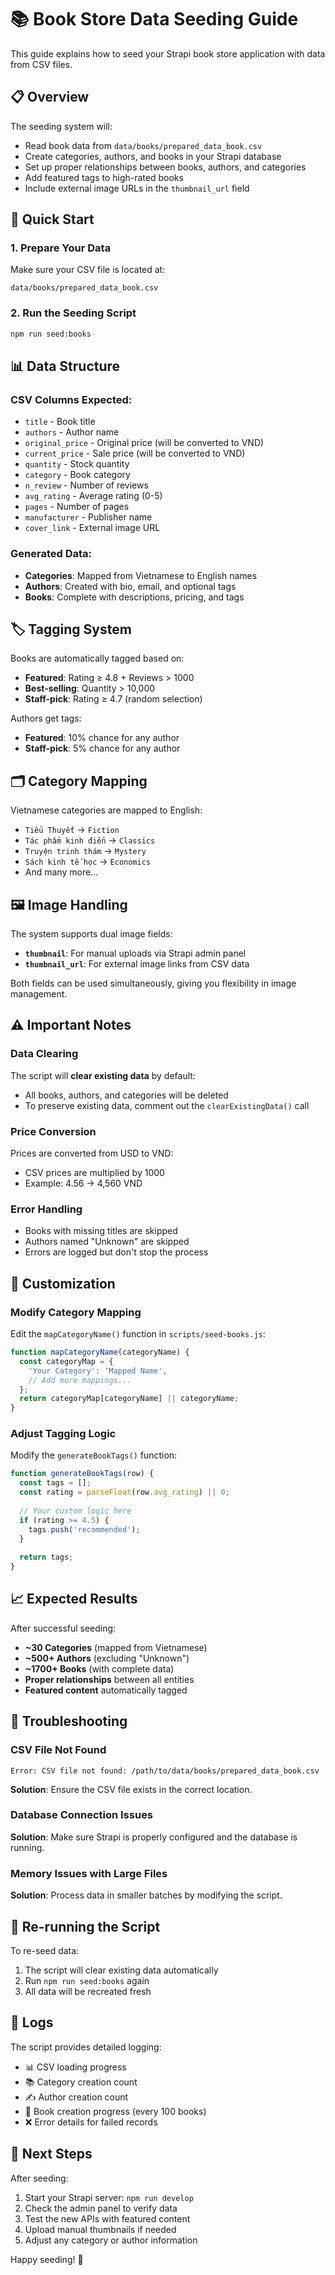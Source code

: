 # 📚 Book Store Data Seeding Guide

This guide explains how to seed your Strapi book store application with data from CSV files.

## 📋 Overview

The seeding system will:
- Read book data from `data/books/prepared_data_book.csv`
- Create categories, authors, and books in your Strapi database
- Set up proper relationships between books, authors, and categories
- Add featured tags to high-rated books
- Include external image URLs in the `thumbnail_url` field

## 🚀 Quick Start

### 1. Prepare Your Data
Make sure your CSV file is located at:
```
data/books/prepared_data_book.csv
```

### 2. Run the Seeding Script
```bash
npm run seed:books
```

## 📊 Data Structure

### CSV Columns Expected:
- `title` - Book title
- `authors` - Author name
- `original_price` - Original price (will be converted to VND)
- `current_price` - Sale price (will be converted to VND)
- `quantity` - Stock quantity
- `category` - Book category
- `n_review` - Number of reviews
- `avg_rating` - Average rating (0-5)
- `pages` - Number of pages
- `manufacturer` - Publisher name
- `cover_link` - External image URL

### Generated Data:
- **Categories**: Mapped from Vietnamese to English names
- **Authors**: Created with bio, email, and optional tags
- **Books**: Complete with descriptions, pricing, and tags

## 🏷️ Tagging System

Books are automatically tagged based on:
- **Featured**: Rating ≥ 4.8 + Reviews > 1000
- **Best-selling**: Quantity > 10,000
- **Staff-pick**: Rating ≥ 4.7 (random selection)

Authors get tags:
- **Featured**: 10% chance for any author
- **Staff-pick**: 5% chance for any author

## 🗂️ Category Mapping

Vietnamese categories are mapped to English:
- `Tiểu Thuyết` → `Fiction`
- `Tác phẩm kinh điển` → `Classics`
- `Truyện trinh thám` → `Mystery`
- `Sách kinh tế học` → `Economics`
- And many more...

## 🖼️ Image Handling

The system supports dual image fields:
- **`thumbnail`**: For manual uploads via Strapi admin panel
- **`thumbnail_url`**: For external image links from CSV data

Both fields can be used simultaneously, giving you flexibility in image management.

## ⚠️ Important Notes

### Data Clearing
The script will **clear existing data** by default:
- All books, authors, and categories will be deleted
- To preserve existing data, comment out the `clearExistingData()` call

### Price Conversion
Prices are converted from USD to VND:
- CSV prices are multiplied by 1000
- Example: 4.56 → 4,560 VND

### Error Handling
- Books with missing titles are skipped
- Authors named "Unknown" are skipped
- Errors are logged but don't stop the process

## 🔧 Customization

### Modify Category Mapping
Edit the `mapCategoryName()` function in `scripts/seed-books.js`:

```javascript
function mapCategoryName(categoryName) {
  const categoryMap = {
    'Your Category': 'Mapped Name',
    // Add more mappings...
  };
  return categoryMap[categoryName] || categoryName;
}
```

### Adjust Tagging Logic
Modify the `generateBookTags()` function:

```javascript
function generateBookTags(row) {
  const tags = [];
  const rating = parseFloat(row.avg_rating) || 0;
  
  // Your custom logic here
  if (rating >= 4.5) {
    tags.push('recommended');
  }
  
  return tags;
}
```

## 📈 Expected Results

After successful seeding:
- **~30 Categories** (mapped from Vietnamese)
- **~500+ Authors** (excluding "Unknown")
- **~1700+ Books** (with complete data)
- **Proper relationships** between all entities
- **Featured content** automatically tagged

## 🐛 Troubleshooting

### CSV File Not Found
```
Error: CSV file not found: /path/to/data/books/prepared_data_book.csv
```
**Solution**: Ensure the CSV file exists in the correct location.

### Database Connection Issues
**Solution**: Make sure Strapi is properly configured and the database is running.

### Memory Issues with Large Files
**Solution**: Process data in smaller batches by modifying the script.

## 🔄 Re-running the Script

To re-seed data:
1. The script will clear existing data automatically
2. Run `npm run seed:books` again
3. All data will be recreated fresh

## 📝 Logs

The script provides detailed logging:
- 📊 CSV loading progress
- 📚 Category creation count
- ✍️ Author creation count  
- 📖 Book creation progress (every 100 books)
- ❌ Error details for failed records

## 🎯 Next Steps

After seeding:
1. Start your Strapi server: `npm run develop`
2. Check the admin panel to verify data
3. Test the new APIs with featured content
4. Upload manual thumbnails if needed
5. Adjust any category or author information

Happy seeding! 🌱
